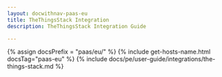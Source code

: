 ```yaml
---
layout: docwithnav-paas-eu
title: TheThingsStack Integration
description: TheThingsStack Integration Guide 

---
```

{% assign docsPrefix = "paas/eu/" %}
{% include get-hosts-name.html docsTag="paas-eu" %}
{% include docs/pe/user-guide/integrations/the-things-stack.md %}

